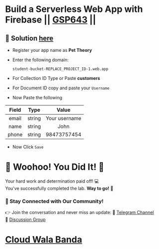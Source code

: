 # Build a Serverless Web App with Firebase || [GSP643](https://www.cloudskillsboost.google/focuses/8391?parent=catalog) ||

## 🔑 Solution [here](https://youtu.be/2fhkexvwMEY)

* Register your app name as **Pet Theory**

* Enter the following domain:
  ```
  student-bucket-REPLACE_PROJECT_ID-1.web.app
  ```

* For Collection ID Type or Paste **customers**

* For Document ID copy and paste your `Username`

* Now Paste the following

| Field |  Type  | Value |
| :---: | :----: | :----: |
| email | string | Your username |
| name  | string | John |
| phone | string | 98473757454 |

* Now Click `Save`

# 🎉 Woohoo! You Did It! 🎉  

Your hard work and determination paid off! 💻  
You've successfully completed the lab. **Way to go!** 🚀

### 💬 Stay Connected with Our Community!  
👉 Join the conversation and never miss an update:  📢 [Telegram Channel](https://t.me/cloudwalabanda)  
👥 [Discussion Group](https://t.me/cloudwalabandachats)  

# [Cloud Wala Banda](https://www.youtube.com/@cloudwalabanda)
